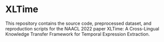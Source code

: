 # XLTime
This repository contains the source code, preprocessed dataset, and reproduction scripts for the NAACL 2022 paper XLTime: A Cross-Lingual Knowledge Transfer Framework for Temporal Expression Extraction.

